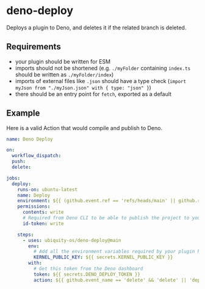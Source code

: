 # deno-deploy
Deploys a plugin to Deno, and deletes it if the related branch is deleted.

## Requirements
- your plugin should be written for ESM
- imports should not be shortened (e.g. `./myFolder` containing `index.ts` should be written as `./myFolder/index`)
- imports of external files like `.json` should have a type check (`import myJson from "./myJson.json" with { type: "json" }`)
- there should be an entry point for `fetch`, exported as a default

## Example

Here is a valid Action that would compile and publish to Deno.

```yaml
name: Deno Deploy

on:
  workflow_dispatch:
  push:
  delete:

jobs:
  deploy:
    runs-on: ubuntu-latest
    name: Deploy
    environment: ${{ (github.event.ref == 'refs/heads/main' || github.ref == 'refs/heads/main' || github.event.workflow_run.head_branch == 'main') && 'main' || 'development' }}
    permissions:
      contents: write
      # Required from Deno CLI to be able to publish the project to your account
      id-token: write

    steps:
      - uses: ubiquity-os/deno-deploy@main
        env:
          # Add all the environment variables required by your plugin here
          KERNEL_PUBLIC_KEY: ${{ secrets.KERNEL_PUBLIC_KEY }}
        with:
          # Get this token from the Deno dashboard
          token: ${{ secrets.DENO_DEPLOY_TOKEN }}
          action: ${{ github.event_name == 'delete' && 'delete' || 'deploy' }}
```